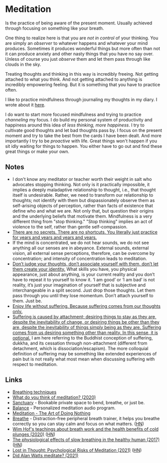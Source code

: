 # Meditation

Is the practice of being aware of the present moment. Usually achieved through focusing on something like your breath.

One thing to realize here is that you are _not in control_ of your thinking. You are simply an _observer_ to whatever happens and whatever your mind produces. Sometimes it produces wonderful things but more often than not it can produce anxiety and other nasty things that you have no say over. Unless of course you just _observe_ them and let them pass through like clouds in the sky.

Treating thoughts and thinking in this way is incredibly freeing. Not getting attached to what you think. And not getting attached to anything is incredibly empowering feeling. But it is something that you have to practice often.

I like to practice mindfulness through journaling my thoughts in my diary. I wrote about it [here](../life/journaling.md).

I do want to start more focused mindfulness and trying to practice _channeling_ my focus. I do build my personal system of productivity and happiness around this idea of _less thinking, more happiness_. I try to cultivate good thoughts and let bad thoughts pass by. I focus on the present moment and try to take the best from the cards I have been dealt. And more importantly I try to be _proactive_ with life. Great things won't happen if you sit idly waiting for things to happen. You either have to go out and find these great things or make your own.

## Notes

- I don't know any meditator or teacher worth their weight in salt who advocates stopping thinking. Not only is it practically impossible, it implies a deeply maladaptive relationship to thought, i.e., that thought itself is undesirable. Rather, we need to transform our relationship to thoughts; not identify with them but dispassionately observe them as self-arising objects of perception, rather than facts of existence that define who and what we are. Not only that, but question their origins and the underlying beliefs that motivate them. Mindfulness is a very different thing from "stop thinking." "Stop thinking" implies an act of violence to the self, rather than gentle self-compassion.
- [There are no secrets. There are no shortcuts. You literally just practice for years and years and years and years.](https://www.reddit.com/r/Buddhism/comments/6v5dg5/how_do_i_enter_all_the_four_jhanas/dlxpy6w/)
- If the mind is concentrated, we do not hear sounds, we do not see anything all our senses are in abeyance. External sounds, external vision, all external sense perceptions, therefore, can be overcome by concentration; and intensity of concentration leads to meditation.
- [Don’t judge your thoughts, don’t associate yourself with them, don’t let them create your identity.](https://www.reddit.com/r/Meditation/comments/a0ruoj/i_just_had_an_epiphany/) What skills you have, you physical appearance, just about anything, is your current reality and you don’t have to repeat it to yourself to know it. ‘I am good’ or ‘I am bad’ is not reality, it’s just your imagination of yourself that is subjective and interchangeable in a split second. Just drop those thoughts. Let them pass through you until they lose momentum. Don’t attach yourself to them. Just be.
- [Enjoy life without suffering. Because suffering comes from our thoughts only.](https://www.reddit.com/r/Meditation/comments/a0ruoj/i_just_had_an_epiphany/)
- [Suffering is caused by attachment; desiring things to stay as they are, despite the inevitability of change, or desiring things be other than they are, despite the inevitability of things simply being as they are. Suffering comes from us desiring something other than reality. In this sense, it is optional.](https://www.reddit.com/r/Meditation/comments/a0ruoj/i_just_had_an_epiphany/) I am here referring to the Buddhist conception of suffering, dukkha, and its cessation through non-attachment (different from detachment, which is dissociation/escapism). The more colloquial definition of suffering may be something like extended experiences of pain but is not really what most mean when discussing suffering with respect to meditation.

## Links

- [Breathing techniques](https://www.reddit.com/r/Psychonaut/comments/6y21cf/does_anyone_know_any_effective_breathing/)
- [What do you think of meditation? (2020)](https://www.reddit.com/r/RationalPsychonaut/comments/eo9nt2/what_do_you_think_of_meditation/)
- [Sanctuary](https://www.meetsanctuary.com/) - Bookable private space to bend, breathe, or just be.
- [Balance](https://www.balanceapp.com/) - Personalized meditation audio program.
- [Meditation - The Art of Doing Nothing](https://threader.app/thread/1261481222359801856)
- [Breathe](https://github.com/filipeisho/breathe/) - Distraction-free peripheral breath trainer, it helps you breathe correctly so you can stay calm and focus on what matters. ([HN](https://news.ycombinator.com/item?id=24008678))
- [Wim Hof's teachings about breath work and the health benefits of cold plunges (2020)](https://www.outsideonline.com/2417379/wim-hof-method) ([HN](https://news.ycombinator.com/item?id=24772352))
- [The physiological effects of slow breathing in the healthy human (2017)](https://breathe.ersjournals.com/content/13/4/298) ([HN](https://news.ycombinator.com/item?id=24857356))
- [Lost in Thought: Psychological Risks of Meditation (2021)](https://harpers.org/archive/2021/04/lost-in-thought-psychological-risks-of-meditation/) ([HN](https://news.ycombinator.com/item?id=26485608))
- [Did Alan Watts meditate? (2021)](https://www.reddit.com/r/AlanWatts/comments/m9w8wy/did_alan_watts_meditate/)
